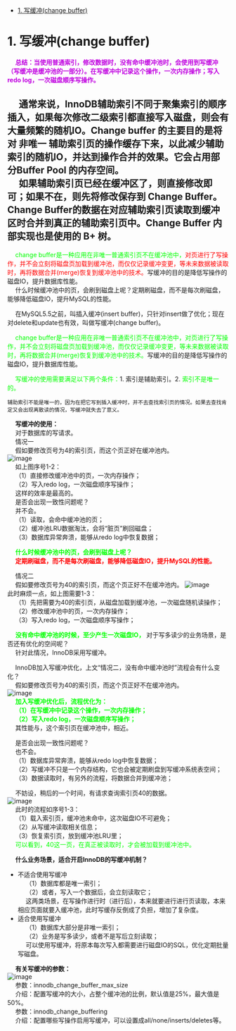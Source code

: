 
<!-- TOC -->

- [1. 写缓冲(change buffer)](#1-写缓冲change-buffer)

<!-- /TOC -->

<!-- 
InnoDB的插入缓冲 
https://mp.weixin.qq.com/s/6t0_XByG8-yuyB0YaLuuBA
https://mp.weixin.qq.com/s/PF21mUtpM8-pcEhDN4dOIw
-->

# 1. 写缓冲(change buffer)
&emsp; **<font color = "clime">总结：当使用普通索引，修改数据时，没有命中缓冲池时，会使用到写缓冲（写缓冲是缓冲池的一部分）。在写缓冲中记录这个操作，一次内存操作；写入redo log，一次磁盘顺序写操作。</font>**  

<!-- 
在进行数据插入时必然会引起索引的变化，聚集索引不必说，一般都是递增有序的。而非聚集索引就不一定是什么数据了，其离散性导致了在插入时结构的不断变化，从而导致插入性能降低。
所以为了解决非聚集索引插入性能的问题，InnoDB引擎 创造了Insert Buffer。
-->
&emsp; 通常来说，InnoDB辅助索引不同于聚集索引的顺序插入，如果每次修改二级索引都直接写入磁盘，则会有大量频繁的随机IO。Change buffer 的主要目的是将对 非唯一 辅助索引页的操作缓存下来，以此减少辅助索引的随机IO，并达到操作合并的效果。它会占用部分Buffer Pool 的内存空间。  
&emsp; 如果辅助索引页已经在缓冲区了，则直接修改即可；如果不在，则先将修改保存到 Change Buffer。Change Buffer的数据在对应辅助索引页读取到缓冲区时合并到真正的辅助索引页中。Change Buffer 内部实现也是使用的 B+ 树。  
---
&emsp; <font color = "lime">change buffer是一种应用在非唯一普通索引页不在缓冲池中，</font><font color = "red">对页进行了写操作，并不会立刻将磁盘页加载到缓冲池，而仅仅记录缓冲变更，等未来数据被读取时，再将数据合并(merge)恢复到缓冲池中的技术。</font>写缓冲的目的是降低写操作的磁盘IO，提升数据库性能。  
&emsp; 什么时候缓冲池中的页，会刷到磁盘上呢？定期刷磁盘，而不是每次刷磁盘，能够降低磁盘IO，提升MySQL的性能。  


<!-- 
索引是存储在磁盘上的，所以对于索引的操作需要涉及磁盘操作。如果我们使用自增主键，那么在插入主键索引（聚簇索引）时，只需不断追加即可，不需要磁盘的随机 I/O。但是如果我们使用的是普通索引，大概率是无序的，此时就涉及到磁盘的随机 I/O，而随机I/O的性能是比较差的（Kafka 官方数据：磁盘顺序I/O的性能是磁盘随机I/O的4000~5000倍）。

因此，InnoDB 存储引擎设计了 Insert Buffer ，对于非聚集索引的插入或更新操作，不是每一次直接插入到索引页中，而是先判断插入的非聚集索引页是否在缓冲池（Buffer pool）中，若在，则直接插入；若不在，则先放入到一个 Insert Buffer 对象中，然后再以一定的频率和情况进行 Insert Buffer 和辅助索引页子节点的 merge（合并）操作，这时通常能将多个插入合并到一个操作中（因为在一个索引页中），这就大大提高了对于非聚集索引插入的性能。
插入缓冲的使用需要满足以下两个条件：1）索引是辅助索引；2）索引不是唯一的。

因为在插入缓冲时，数据库不会去查找索引页来判断插入的记录的唯一性。如果去查找肯定又会有随机读取的情况发生，从而导致 Insert Buffer 失去了意义。
-->

&emsp; 在MySQL5.5之前，叫插入缓冲(insert buffer)，只针对insert做了优化；现在对delete和update也有效，叫做写缓冲(change buffer)。  

&emsp; <font color = "lime">change buffer是一种应用在非唯一普通索引页不在缓冲池中，对页进行了写操作，并不会立刻将磁盘页加载到缓冲池，而仅仅记录缓冲变更，等未来数据被读取时，再将数据合并(merge)恢复到缓冲池中的技术。</font>写缓冲的目的是降低写操作的磁盘IO，提升数据库性能。  

&emsp; <font color = "lime">写缓冲的使用需要满足以下两个条件：</font>1. 索引是辅助索引。2. <font color = "lime">索引不是唯一的。</font>  

    辅助索引不能是唯一的，因为在把它写到插入缓冲时，并不去查找索引页的情况。如果去查找肯定又会出现离散读的情况，写缓冲就失去了意义。  
    
&emsp; **写缓冲的使用：**  
&emsp; 对于数据库的写请求。  
&emsp; 情况一  
&emsp; 假如要修改页号为4的索引页，而这个页正好在缓冲池内。  
![image](https://gitee.com/wt1814/pic-host/raw/master/images/SQL/sql-101.png)  
&emsp; 如上图序号1-2：  
&emsp; （1）直接修改缓冲池中的页，一次内存操作；  
&emsp; （2）写入redo log，一次磁盘顺序写操作；  
&emsp; 这样的效率是最高的。  
&emsp; 是否会出现一致性问题呢？  
&emsp; 并不会。  
&emsp; （1）读取，会命中缓冲池的页；  
&emsp; （2）缓冲池LRU数据淘汰，会将“脏页”刷回磁盘；  
&emsp; （3）数据库异常奔溃，能够从redo log中恢复数据；  

&emsp; **<font color = "lime">什么时候缓冲池中的页，会刷到磁盘上呢？</font>**  
&emsp; **<font color = "red">定期刷磁盘，而不是每次刷磁盘，能够降低磁盘IO，提升MySQL的性能。</font>**

&emsp; 情况二  
&emsp; 假如要修改页号为40的索引页，而这个页正好不在缓冲池内。
![image](https://gitee.com/wt1814/pic-host/raw/master/images/SQL/sql-102.png)  
此时麻烦一点，如上图需要1-3：  
&emsp; （1）先把需要为40的索引页，从磁盘加载到缓冲池，一次磁盘随机读操作；  
&emsp; （2）修改缓冲池中的页，一次内存操作；  
&emsp; （3）写入redo log，一次磁盘顺序写操作；  

&emsp; **<font color = "lime">没有命中缓冲池的时候，至少产生一次磁盘IO，</font>** 对于写多读少的业务场景，是否还有优化的空间呢？  
&emsp; 针对此情况，InnoDB采用写缓冲。  

&emsp; InnoDB加入写缓冲优化，上文“情况二，没有命中缓冲池时”流程会有什么变化？  
&emsp; 假如要修改页号为40的索引页，而这个页正好不在缓冲池内。  
![image](https://gitee.com/wt1814/pic-host/raw/master/images/SQL/sql-103.png)  
&emsp; **<font color = "lime">加入写缓冲优化后，流程优化为：</font>**  
&emsp; **<font color = "lime">（1）在写缓冲中记录这个操作，一次内存操作；</font>**  
&emsp; **<font color = "lime">（2）写入redo log，一次磁盘顺序写操作；</font>**  
&emsp; 其性能与，这个索引页在缓冲池中，相近。  

&emsp; 是否会出现一致性问题呢？  
&emsp; 也不会。  
&emsp; （1）数据库异常奔溃，能够从redo log中恢复数据；  
&emsp; （2）写缓冲不只是一个内存结构，它也会被定期刷盘到写缓冲系统表空间；  
&emsp; （3）数据读取时，有另外的流程，将数据合并到缓冲池；  

&emsp; 不妨设，稍后的一个时间，有请求查询索引页40的数据。  
![image](https://gitee.com/wt1814/pic-host/raw/master/images/SQL/sql-104.png)  
&emsp; 此时的流程如序号1-3：  
&emsp; （1）载入索引页，缓冲池未命中，这次磁盘IO不可避免；  
&emsp; （2）从写缓冲读取相关信息；  
&emsp; （3）恢复索引页，放到缓冲池LRU里；  
&emsp; <font color = "lime">可以看到，40这一页，在真正被读取时，才会被加载到缓冲池中。</font>  

&emsp; **什么业务场景，适合开启InnoDB的写缓冲机制？**  
* 不适合使用写缓冲  
&emsp; （1）数据库都是唯一索引；  
&emsp; （2）或者，写入一个数据后，会立刻读取它；  
&emsp; 这两类场景，在写操作进行时（进行后），本来就要进行进行页读取，本来相应页面就要入缓冲池，此时写缓存反倒成了负担，增加了复杂度。
* 适合使用写缓冲  
&emsp; （1）数据库大部分是非唯一索引；  
&emsp; （2）业务是写多读少，或者不是写后立刻读取；  
&emsp; 可以使用写缓冲，将原本每次写入都需要进行磁盘IO的SQL，优化定期批量写磁盘。  

&emsp; **有关写缓冲的参数：**  
![image](https://gitee.com/wt1814/pic-host/raw/master/images/SQL/sql-100.png)  
&emsp; 参数：innodb_change_buffer_max_size  
&emsp; 介绍：配置写缓冲的大小，占整个缓冲池的比例，默认值是25%，最大值是50%。  
&emsp; 参数：innodb_change_buffering  
&emsp; 介绍：配置哪些写操作启用写缓冲，可以设置成all/none/inserts/deletes等。  